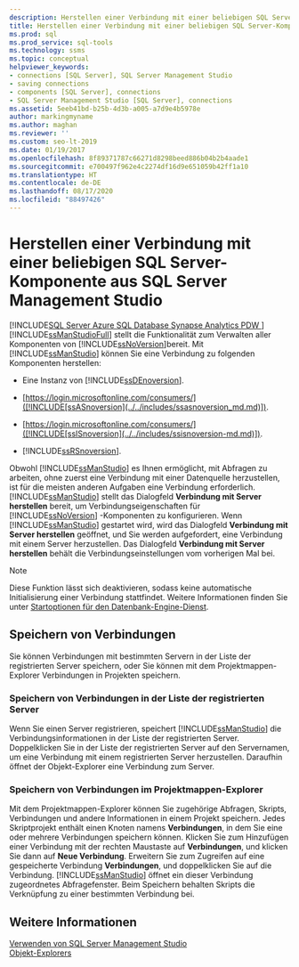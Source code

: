 ```yaml
---
description: Herstellen einer Verbindung mit einer beliebigen SQL Server-Komponente aus SQL Server Management Studio
title: Herstellen einer Verbindung mit einer beliebigen SQL Server-Komponente
ms.prod: sql
ms.prod_service: sql-tools
ms.technology: ssms
ms.topic: conceptual
helpviewer_keywords:
- connections [SQL Server], SQL Server Management Studio
- saving connections
- components [SQL Server], connections
- SQL Server Management Studio [SQL Server], connections
ms.assetid: 5eeb41bd-b25b-4d3b-a005-a7d9e4b5978e
author: markingmyname
ms.author: maghan
ms.reviewer: ''
ms.custom: seo-lt-2019
ms.date: 01/19/2017
ms.openlocfilehash: 8f89371787c66271d8298beed886b04b2b4aade1
ms.sourcegitcommit: e700497f962e4c2274df16d9e651059b42ff1a10
ms.translationtype: HT
ms.contentlocale: de-DE
ms.lasthandoff: 08/17/2020
ms.locfileid: "88497426"
---
```

# <a name="connect-to-any-sql-server-component-from-sql-server-management-studio"></a>Herstellen einer Verbindung mit einer beliebigen SQL Server-Komponente aus SQL Server Management Studio

[!INCLUDE[SQL Server Azure SQL Database Synapse Analytics PDW ](../../includes/applies-to-version/sql-asdb-asdbmi-asa-pdw.md)]
[!INCLUDE[ssManStudioFull](../../includes/ssmanstudiofull-md.md)] stellt die Funktionalität zum Verwalten aller Komponenten von [!INCLUDE[ssNoVersion](../../includes/ssnoversion-md.md)]bereit. Mit [!INCLUDE[ssManStudio](../../includes/ssmanstudio-md.md)] können Sie eine Verbindung zu folgenden Komponenten herstellen:  
  
-   Eine Instanz von [!INCLUDE[ssDEnoversion](../../includes/ssdenoversion_md.md)].  
  
-   [https://login.microsoftonline.com/consumers/]([!INCLUDE[ssASnoversion](../../includes/ssasnoversion_md.md)]).  
  
-   [https://login.microsoftonline.com/consumers/]([!INCLUDE[ssISnoversion](../../includes/ssisnoversion-md.md)]).  
  
-   [!INCLUDE[ssRSnoversion](../../includes/ssrsnoversion-md.md)].  
  
Obwohl [!INCLUDE[ssManStudio](../../includes/ssmanstudio-md.md)] es Ihnen ermöglicht, mit Abfragen zu arbeiten, ohne zuerst eine Verbindung mit einer Datenquelle herzustellen, ist für die meisten anderen Aufgaben eine Verbindung erforderlich. [!INCLUDE[ssManStudio](../../includes/ssmanstudio-md.md)] stellt das Dialogfeld **Verbindung mit Server herstellen** bereit, um Verbindungseigenschaften für [!INCLUDE[ssNoVersion](../../includes/ssnoversion-md.md)] -Komponenten zu konfigurieren. Wenn [!INCLUDE[ssManStudio](../../includes/ssmanstudio-md.md)] gestartet wird, wird das Dialogfeld **Verbindung mit Server herstellen** geöffnet, und Sie werden aufgefordert, eine Verbindung mit einem Server herzustellen. Das Dialogfeld **Verbindung mit Server herstellen** behält die Verbindungseinstellungen vom vorherigen Mal bei.  
  
> [!NOTE]  
> Diese Funktion lässt sich deaktivieren, sodass keine automatische Initialisierung einer Verbindung stattfindet. Weitere Informationen finden Sie unter [Startoptionen für den Datenbank-Engine-Dienst](../../database-engine/configure-windows/database-engine-service-startup-options.md).  
  
## <a name="saving-connections"></a>Speichern von Verbindungen  
Sie können Verbindungen mit bestimmten Servern in der Liste der registrierten Server speichern, oder Sie können mit dem Projektmappen-Explorer Verbindungen in Projekten speichern.  
  
### <a name="saving-connections-in-registered-servers"></a>Speichern von Verbindungen in der Liste der registrierten Server  
Wenn Sie einen Server registrieren, speichert [!INCLUDE[ssManStudio](../../includes/ssmanstudio-md.md)] die Verbindungsinformationen in der Liste der registrierten Server. Doppelklicken Sie in der Liste der registrierten Server auf den Servernamen, um eine Verbindung mit einem registrierten Server herzustellen. Daraufhin öffnet der Objekt-Explorer eine Verbindung zum Server.  
  
### <a name="saving-connections-in-solution-explorer"></a>Speichern von Verbindungen im Projektmappen-Explorer  
Mit dem Projektmappen-Explorer können Sie zugehörige Abfragen, Skripts, Verbindungen und andere Informationen in einem Projekt speichern. Jedes Skriptprojekt enthält einen Knoten namens **Verbindungen**, in dem Sie eine oder mehrere Verbindungen speichern können. Klicken Sie zum Hinzufügen einer Verbindung mit der rechten Maustaste auf **Verbindungen**, und klicken Sie dann auf **Neue Verbindung**. Erweitern Sie zum Zugreifen auf eine gespeicherte Verbindung **Verbindungen**, und doppelklicken Sie auf die Verbindung. [!INCLUDE[ssManStudio](../../includes/ssmanstudio-md.md)] öffnet ein dieser Verbindung zugeordnetes Abfragefenster. Beim Speichern behalten Skripts die Verknüpfung zu einer bestimmten Verbindung bei.  
  
## <a name="see-also"></a>Weitere Informationen  
[Verwenden von SQL Server Management Studio](../../ssms/use-sql-server-management-studio.md)  
[Objekt-Explorers](../../ssms/object/object-explorer.md)  
  
